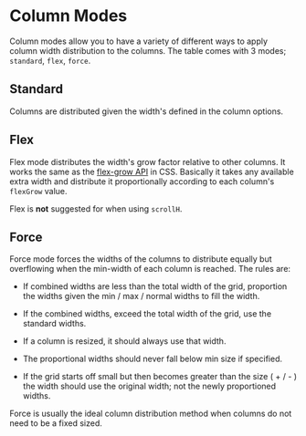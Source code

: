 # Column Modes

Column modes allow you to have a variety of different ways to apply column width distribution
to the columns. The table comes with 3 modes; `standard`, `flex`, `force`.

## Standard

Columns are distributed given the width's defined in the column options.

## Flex

Flex mode distributes the width's grow factor relative to other columns.
It works the same as the [flex-grow API](https://www.w3.org/TR/css3-flexbox-1/) in CSS.
Basically it takes any available extra width and distribute it proportionally
according to each column's `flexGrow` value.

Flex is **not** suggested for when using `scrollH`.

## Force

Force mode forces the widths of the columns to distribute equally but overflowing when
the min-width of each column is reached. The rules are:

- If combined widths are less than the total width of the grid,
  proportion the widths given the min / max / normal widths to fill the width.

- If the combined widths, exceed the total width of the grid, use the standard widths.

- If a column is resized, it should always use that width.

- The proportional widths should never fall below min size if specified.

- If the grid starts off small but then becomes greater than the size ( + / - )
  the width should use the original width; not the newly proportioned widths.

Force is usually the ideal column distribution method when columns do not need
to be a fixed sized.
